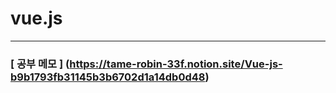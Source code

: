 # vue.js 
----
### [ 공부 메모 ] (https://tame-robin-33f.notion.site/Vue-js-b9b1793fb31145b3b6702d1a14db0d48)
